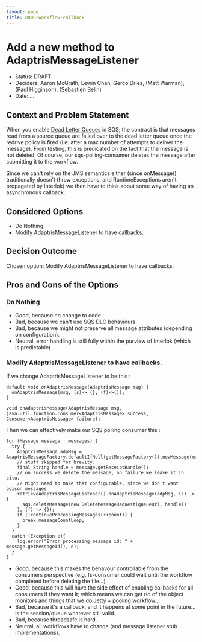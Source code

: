 ```yaml
---
layout: page
title: 0006-workflow-callback
---
```

# Add a new method to AdaptrisMessageListener

* Status: DRAFT
* Deciders: Aaron McGrath, Lewin Chan, Gerco Dries, (Matt Warman), (Paul Higginson), (Sebastien Belin)
* Date: ... 

## Context and Problem Statement

When you enable [Dead Letter Queues](https://docs.aws.amazon.com/AWSSimpleQueueService/latest/SQSDeveloperGuide/sqs-dead-letter-queues.html) in SQS; the contract is that messages read from a source queue are failed over to the dead letter queue once the redrive policy is fired (i.e. after a max number of attempts to deliver the message). From testing, this is predicated on the fact that the message is not deleted. Of course, our sqs-polling-consumer deletes the message after submitting it to the workflow.

Since we can't rely on the JMS semantics either (since onMessage() traditionally doesn't throw exceptions, and RuntimeExceptions aren't propagated by Interlok) we then have to think about some way of having an asynchronous callback.


## Considered Options

* Do Nothing
* Modify AdaptrisMessageListener to have callbacks.

## Decision Outcome

Chosen option: Modify AdaptrisMessageListener to have callbacks.

## Pros and Cons of the Options

### Do Nothing


* Good, because no change to code.
* Bad, because we can't use SQS DLC behaviours.
* Bad, because we might not preserve all message attributes (depending on configuration).
* Neutral, error handling is still fully within the purview of Interlok (which is predictable)

### Modify AdaptrisMessageListener to have callbacks.

If we change AdaptrisMessageListener to be this : 

```
default void onAdaptrisMessage(AdaptrisMessage msg) {
  onAdaptrisMessage(msg, (s)-> {}, (f)->());
}

void onAdaptrisMessage(AdaptrisMessage msg, java.util.function.Consumer<AdaptrisMessage> success, Consumer<AdaptrisMessage> failure);
```

Then we can effectively make our SQS polling consumer this : 
```
for (Message message : messages) {
  try {
    AdaptrisMessage adpMsg = AdaptrisMessageFactory.defaultIfNull(getMessageFactory()).newMessage(message.getBody());
    // stuff skipped for brevity.
    final String handle = message.getReceiptHandle();
    // on success we delete the message, on failure we leave it in situ.
    // Might need to make that configurable, since we don't want poison messages
    retrieveAdaptrisMessageListener().onAdaptrisMessage(adpMsg, (s) -> {
      sqs.deleteMessage(new DeleteMessageRequest(queueUrl, handle))
    }, (f) -> {});
    if (!continueProcessingMessages(++count)) {
      break messageCountLoop;
    }
  }
  catch (Exception e){
    log.error("Error processing message id: " + message.getMessageId(), e);
  }
}

```

* Good, because this makes the behavour controllable from the consumers perspective (e.g. fs-consumer could wait until the workflow completed before deleting the file...)
* Good, because this will have the side effect of enabling callbacks for all consumers if they want it; which means we can get rid of the object monitors and things that we do Jetty + pooling workflow...
* Bad, because it's a callback, and it happens at some point in the future... is the session/queue whatever still valid.
* Bad, because threadsafe is hard.
* Neutral, all workflows have to change (and message listener stub implementations).
